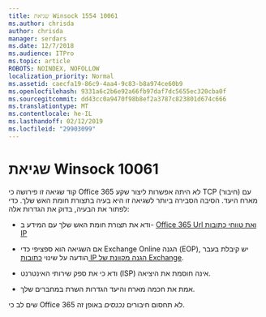 ```yaml
---
title: שגיאת Winsock 1554 10061
ms.author: chrisda
author: chrisda
manager: serdars
ms.date: 12/7/2018
ms.audience: ITPro
ms.topic: article
ROBOTS: NOINDEX, NOFOLLOW
localization_priority: Normal
ms.assetid: caecfa19-86c9-4aa4-9c83-b8a974ce60b9
ms.openlocfilehash: 9331a6c2b6e92a66fb97daf7dc5655ec320cba0f
ms.sourcegitcommit: dd43cc0a9470f98b8ef2a3787c823801d674c666
ms.translationtype: MT
ms.contentlocale: he-IL
ms.lasthandoff: 02/12/2019
ms.locfileid: "29903099"
---
```

# <a name="winsock-error-10061"></a>שגיאת Winsock 10061

קוד שגיאה זו פירושה כי Office 365 לא היתה אפשרות ליצור שקע TCP (חיבור) עם מארח היעד. הסיבה הסבירה ביותר לשגיאה זו היא בעיה בתצורת חומת האש שלך. כדי לפתור את הבעיה, בדוק את הגדרות אלה:
  
- ודא את תצורת חומת האש שלך עם המידע ב- [Office 365 Url ואת טווחי כתובות IP](https://docs.microsoft.com/office365/enterprise/urls-and-ip-address-ranges)
    
- אם השגיאה הוא ספציפי כדי Exchange Online הגנה (EOP), יש קיבלת בעבר הודעה על שינוי [כתובות IP הגנה מקוונת של Exchange](https://docs.microsoft.com/office365/SecurityCompliance/eop/exchange-online-protection-ip-addresses).
    
- ודא כי את ספק שירותי האינטרנט (ISP) אינה חוסמת את היציאה.
    
- אמת את חכמה מארח והיעד הגדרות השרת במחברים שלך.
    
שים לב כי Office 365 לא תחסום חיבורים *נכנסים* באופן זה. 
  

